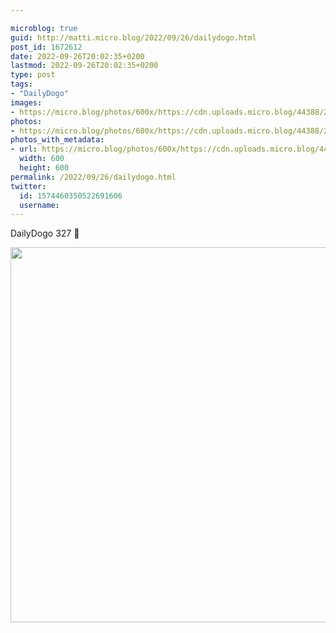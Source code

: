 ```yaml
---

microblog: true
guid: http://matti.micro.blog/2022/09/26/dailydogo.html
post_id: 1672612
date: 2022-09-26T20:02:35+0200
lastmod: 2022-09-26T20:02:35+0200
type: post
tags:
- "DailyDogo"
images:
- https://micro.blog/photos/600x/https://cdn.uploads.micro.blog/44388/2022/a89d967793.jpg
photos:
- https://micro.blog/photos/600x/https://cdn.uploads.micro.blog/44388/2022/a89d967793.jpg
photos_with_metadata:
- url: https://micro.blog/photos/600x/https://cdn.uploads.micro.blog/44388/2022/a89d967793.jpg
  width: 600
  height: 600
permalink: /2022/09/26/dailydogo.html
twitter:
  id: 1574460350522691606
  username:
---
```

DailyDogo 327 🐶

<img src="/media/uploads/2022/a89d967793.jpg" width="600" height="600" alt="" />
